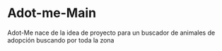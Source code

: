 # Adot-me-Main
Adot-Me nace de la idea de proyecto para un buscador de animales de adopción buscando por toda la zona
